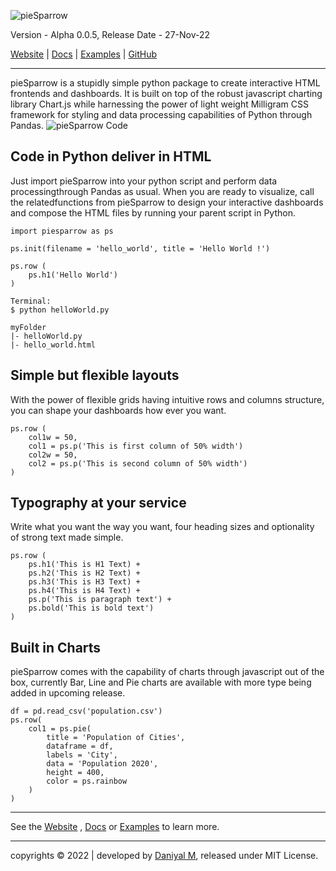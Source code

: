 ![pieSparrow](https://piesparrow.itsdaniyalm.com/images/icon.png)

Version - Alpha 0.0.5, Release Date - 27-Nov-22

[Website](https://piesparrow.itsdaniyalm.com) | [Docs](https://piesparrow.itsdaniyalm.com/docs.html) | [Examples](https://piesparrow.itsdaniyalm.com/examples.html) | [GitHub](https://github.com/itsdaniyalm/piesparrow)

---
pieSparrow is a stupidly simple python package to create interactive HTML frontends and dashboards. It is built on top of the robust javascript charting library Chart.js while harnessing the power of light weight Milligram CSS framework for styling and data processing capabilities of Python through Pandas.
![pieSparrow Code](https://piesparrow.itsdaniyalm.com/images/header.png)

## Code in Python deliver in HTML
Just import pieSparrow into your python script and perform data processingthrough Pandas as usual. When you are ready to visualize, call the relatedfunctions from pieSparrow to design your interactive dashboards and compose the HTML files by running your parent script in Python.

```
import piesparrow as ps

ps.init(filename = 'hello_world', title = 'Hello World !')

ps.row (
    ps.h1('Hello World')
)
```
```
Terminal:
$ python helloWorld.py
```
```
myFolder
|- helloWorld.py
|- hello_world.html
```

## Simple but flexible layouts
With the power of flexible grids having intuitive rows and columns structure, you can shape your dashboards how ever you want.

```
ps.row (
    col1w = 50,
    col1 = ps.p('This is first column of 50% width')
    col2w = 50,
    col2 = ps.p('This is second column of 50% width')
)
```
## Typography at your service
Write what you want the way you want, four heading sizes and optionality of strong text made simple.

```
ps.row (
    ps.h1('This is H1 Text) +
    ps.h2('This is H2 Text) +
    ps.h3('This is H3 Text) +
    ps.h4('This is H4 Text) +
    ps.p('This is paragraph text') +
    ps.bold('This is bold text')
)
```
## Built in Charts
pieSparrow comes with the capability of charts through javascript out of the box, currently Bar, Line and Pie charts are available with more type being added in upcoming release.
```
df = pd.read_csv('population.csv')
ps.row(
    col1 = ps.pie(
        title = 'Population of Cities',
        dataframe = df,
        labels = 'City',
        data = 'Population 2020',
        height = 400,
        color = ps.rainbow
    )
)
```
---
See the [Website](https://piesparrow.itsdaniyalm.com) , [Docs](https://piesparrow.itsdaniyalm.com/docs.html) or [Examples](https://piesparrow.itsdaniyalm.com/examples.html) to learn more.

---
copyrights © 2022 | developed by [Daniyal M](https://itsdaniyalm.com), released under MIT License.

